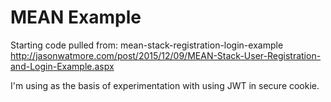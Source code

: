 # MEAN Example

Starting code pulled from: mean-stack-registration-login-example
http://jasonwatmore.com/post/2015/12/09/MEAN-Stack-User-Registration-and-Login-Example.aspx

I'm using as the basis of experimentation with using JWT in secure cookie.